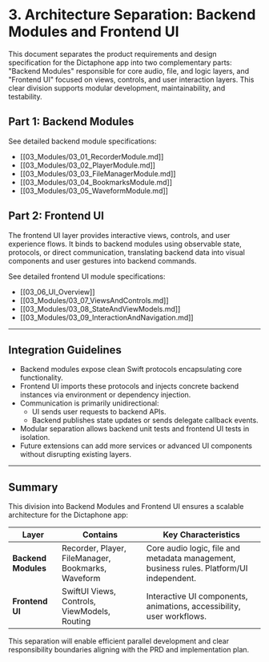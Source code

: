 # 3. Architecture Separation: Backend Modules and Frontend UI

This document separates the product requirements and design specification for the Dictaphone app into two complementary parts: "Backend Modules" responsible for core audio, file, and logic layers, and "Frontend UI" focused on views, controls, and user interaction layers. This clear division supports modular development, maintainability, and testability.

## Part 1: Backend Modules

See detailed backend module specifications:

- [[03_Modules/03_01_RecorderModule.md]]
- [[03_Modules/03_02_PlayerModule.md]]
- [[03_Modules/03_03_FileManagerModule.md]]
- [[03_Modules/03_04_BookmarksModule.md]]
- [[03_Modules/03_05_WaveformModule.md]]

## Part 2: Frontend UI

The frontend UI layer provides interactive views, controls, and user experience flows. It binds to backend modules using observable state, protocols, or direct communication, translating backend data into visual components and user gestures into backend commands.

See detailed frontend UI module specifications:

- [[03_06_UI_Overview]]
- [[03_Modules/03_07_ViewsAndControls.md]]
- [[03_Modules/03_08_StateAndViewModels.md]]
- [[03_Modules/03_09_InteractionAndNavigation.md]]

---

## Integration Guidelines

- Backend modules expose clean Swift protocols encapsulating core functionality.
- Frontend UI imports these protocols and injects concrete backend instances via environment or dependency injection.
- Communication is primarily unidirectional:
  - UI sends user requests to backend APIs.
  - Backend publishes state updates or sends delegate callback events.
- Modular separation allows backend unit tests and frontend UI tests in isolation.
- Future extensions can add more services or advanced UI components without disrupting existing layers.

---

## Summary

This division into Backend Modules and Frontend UI ensures a scalable architecture for the Dictaphone app:

| Layer            | Contains                            | Key Characteristics                              |
|------------------|-----------------------------------|-------------------------------------------------|
| **Backend Modules** | Recorder, Player, FileManager, Bookmarks, Waveform | Core audio logic, file and metadata management, business rules. Platform/UI independent. |
| **Frontend UI**    | SwiftUI Views, Controls, ViewModels, Routing | Interactive UI components, animations, accessibility, user workflows. |

This separation will enable efficient parallel development and clear responsibility boundaries aligning with the PRD and implementation plan.
